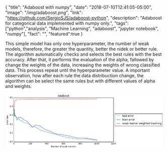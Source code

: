 {
  "title": "Adaboost with numpy",
  "date": "2018-07-10T12:41:05-05:00",
  "image": "/img/adaboost.png",
  "link": "https://github.com/SergioSJS/adaboost-python",
  "description": "Adaboost for categorical data implemented with numpy only.",
  "tags": ["python","analysis", "Machine Learning", "adaboost", "jupyter notebook", "numpy"],
  "fact": "",
  "featured":true
}

This simple model has only one hyperparameter, the number of weak models, therefore, the greater the quantity, better the nidek or better rule. The algorithm automatically checks and selects the best rules with the best accuracy. After that, it performs the evaluation of the alpha, fallowed by change the weights of the data, increasing the weights of wrong classified data. This process repeat until the hyperparameter value. A important observation, how after each rule the data distribuction change, the algorithm can be select the same rules but with different values of alpha and weights.


![test](/img/adaboost.png#center)